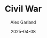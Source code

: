---
title: Civil War
subtitle: Alex Garland
year: 2024
type: Movie
tags: [{name: "Best of 2024", rank: 9}]
image: ./images/civil-war.webp
date: 2025-04-08
link: https://www.themoviedb.org/movie/929590-civil-war
---